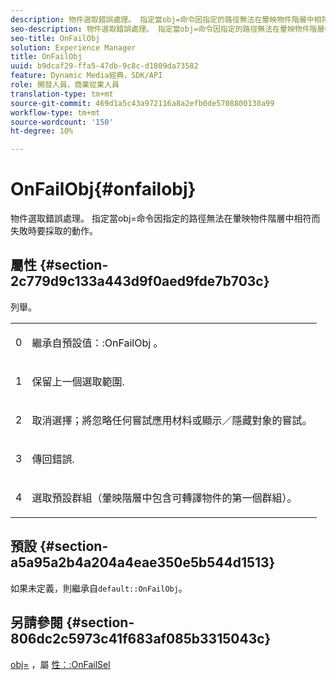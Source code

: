 ```yaml
---
description: 物件選取錯誤處理。 指定當obj=命令因指定的路徑無法在暈映物件階層中相符而失敗時要採取的動作。
seo-description: 物件選取錯誤處理。 指定當obj=命令因指定的路徑無法在暈映物件階層中相符而失敗時要採取的動作。
seo-title: OnFailObj
solution: Experience Manager
title: OnFailObj
uuid: b9dcaf29-ffa5-47db-9c8c-d1809da73582
feature: Dynamic Media經典，SDK/API
role: 開發人員，商業從業人員
translation-type: tm+mt
source-git-commit: 469d1a5c43a972116a8a2efb0de5708800130a99
workflow-type: tm+mt
source-wordcount: '150'
ht-degree: 10%

---
```



# OnFailObj{#onfailobj}

物件選取錯誤處理。 指定當obj=命令因指定的路徑無法在暈映物件階層中相符而失敗時要採取的動作。

## 屬性 {#section-2c779d9c133a443d9f0aed9fde7b703c}

列舉。

<table id="simpletable_538B76AB784D4DEE9B8021A6BDCE06AB"> 
 <tr class="strow"> 
  <td class="stentry"> <p>0 </p> </td> 
  <td class="stentry"> <p>繼承自<span class="codeph">預設值：:OnFailObj </span>。 </p> </td> 
 </tr> 
 <tr class="strow"> 
  <td class="stentry"> <p>1 </p> </td> 
  <td class="stentry"> <p>保留上一個選取範圍. </p> </td> 
 </tr> 
 <tr class="strow"> 
  <td class="stentry"> <p>2 </p> </td> 
  <td class="stentry"> <p>取消選擇；將忽略任何嘗試應用材料或顯示／隱藏對象的嘗試。 </p> </td> 
 </tr> 
 <tr class="strow"> 
  <td class="stentry"> <p>3 </p> </td> 
  <td class="stentry"> <p>傳回錯誤. </p> </td> 
 </tr> 
 <tr class="strow"> 
  <td class="stentry"> <p>4 </p> </td> 
  <td class="stentry"> <p>選取預設群組（暈映階層中包含可轉譯物件的第一個群組）。 </p> </td> 
 </tr> 
</table>

## 預設 {#section-a5a95a2b4a204a4eae350e5b544d1513}

如果未定義，則繼承自`default::OnFailObj`。

## 另請參閱 {#section-806dc2c5973c41f683af085b3315043c}

[obj=](../../../../../ir-api/http-protocol/image-rendering-api-ref/c-ir-http-protocol-ref/c-ir-http-protocol-command-reference/r-ir-obj.md#reference-31e7dac7931b4e0eb3c7589f120a1e6a) ，屬 [性：:OnFailSel](../../../../../ir-api/material-cat/image-rendering-api-ref/c-ir-material-catalog/c-ir-attributes-reference/r-ir-onfailsel.md#reference-f95e4a4a3c02412b87a2b0acca8a5513)
